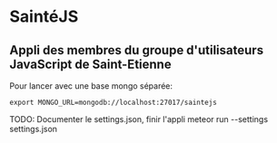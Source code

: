 # SaintéJS
## Appli des membres du groupe d'utilisateurs JavaScript de Saint-Etienne
Pour lancer avec une base mongo séparée:

```
export MONGO_URL=mongodb://localhost:27017/saintejs
```

TODO: Documenter le settings.json, finir l'appli
meteor run --settings settings.json
